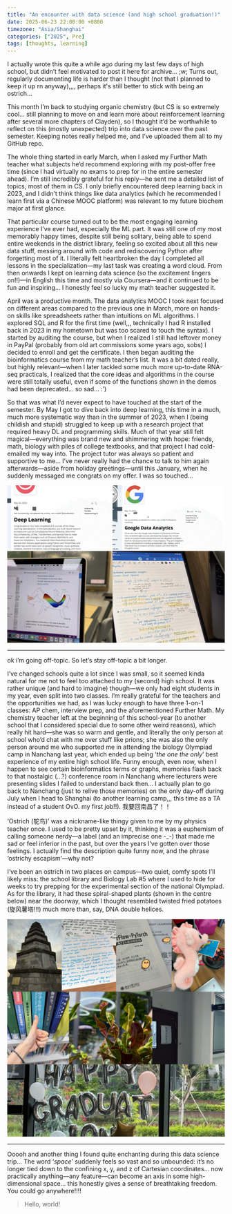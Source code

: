 ```yaml
---
title: "An encounter with data science (and high school graduation!)"
date: 2025-06-23 22:00:00 +0800
timezone: "Asia/Shanghai"
categories: ["2025", Pre]
tags: [thoughts, learning]
---
```


I actually wrote this quite a while ago during my last few days of high school, but didn’t feel motivated to post it here for archive… ;w; Turns out, regularly documenting life is harder than I thought (not that I planned to keep it up rn anyway),,,, perhaps it's still better to stick with being an ostrich...

This month I’m back to studying organic chemistry (but CS is so extremely cool... still planning to move on and learn more about reinforcement learning after several more chapters of Clayden), so I thought it’d be worthwhile to reflect on this (mostly unexpected) trip into data science over the past semester. Keeping notes really helped me, and I’ve uploaded them all to my GitHub repo.

The whole thing started in early March, when I asked my Further Math teacher what subjects he’d recommend exploring with my post-offer free time (since I had virtually no exams to prep for in the entire semester ahead). I’m still incredibly grateful for his reply—he sent me a detailed list of topics, most of them in CS. I only briefly encountered deep learning back in 2023, and I didn’t think things like data analytics (which he recommended I learn first via a Chinese MOOC platform) was relevant to my future biochem major at first glance.

That particular course turned out to be the most engaging learning experience I’ve ever had, especially the ML part. It was still one of my most memorably happy times, despite still being solitary, being able to spend entire weekends in the district library, feeling so excited about all this new data stuff, messing around with code and rediscovering Python after forgetting most of it. I literally felt heartbroken the day I completed all lessons in the specialization—my last task was creating a word cloud. From then onwards I kept on learning data science (so the excitement lingers on!!)—in English this time and mostly via Coursera—and it continued to be fun and inspiring... I honestly feel so lucky my math teacher suggested it.

April was a productive month. The data analytics MOOC I took next focused on different areas compared to the previous one in March, more on hands-on skills like spreadsheets rather than intuitions on ML algorithms. I explored SQL and R for the first time (well,,, technically I had R installed back in 2023 in my hometown but was too scared to touch the syntax). I started by auditing the course, but when I realized I still had leftover money in PayPal (probably from old art commissions some years ago, sobs) I decided to enroll and get the certificate. I then began auditing the bioinformatics course from my math teacher’s list. It was a bit dated really, but highly relevant—when I later tackled some much more up-to-date RNA-seq practicals, I realized that the core ideas and algorithms in the course were still totally useful, even if some of the functions shown in the demos had been deprecated... so sad... :’)

So that was what I’d never expect to have touched at the start of the semester. By May I got to dive back into deep learning, this time in a much, much more systematic way than in the summer of 2023, when I (being childish and stupid) struggled to keep up with a research project that required heavy DL and programming skills. Much of that year still felt magical—everything was brand new and shimmering with hope: friends, math, biology with piles of college textbooks, and that project I had cold-emailed my way into. The project tutor was always so patient and supportive to me... I’ve never really had the chance to talk to him again afterwards—aside from holiday greetings—until this January, when he suddenly messaged me congrats on my offer. I was so touched...

![learning_stuff](/assets/img/blogs/250623-0.jpeg)

---

ok i’m going off-topic. So let’s stay off-topic a bit longer.

I’ve changed schools quite a lot since I was small, so it seemed kinda natural for me not to feel too attached to my (second) high school. It was rather unique (and hard to imagine) though—we only had eight students in my year, even split into two classes. I’m really grateful for the teachers and the opportunities we had, as I was lucky enough to have three 1-on-1 classes: AP chem, interview prep, and the aforementioned Further Math. My chemistry teacher left at the beginning of this school-year (to another school that I considered special due to some other weird reasons), which really hit hard—she was so warm and gentle, and literally the only person at school who’d chat with me over stuff like prions; she was also the only person around me who supported me in attending the biology Olympiad camp in Nanchang last year, which ended up being ‘*the one the only*’ best experience of my entire high school life. Funny enough, even now, when I happen to see certain bioinformatics terms or graphs, memories flash back to that nostalgic (...?) conference room in Nanchang where lecturers were presenting slides I failed to understand back then… I actually plan to go back to Nanchang (just to relive those memories) on the only day-off during July when I head to Shanghai (to another learning camp,,, this time as a TA instead of a student OvO. my first job!!). 我要回南昌了！！

‘Ostrich (鸵鸟)’ was a nickname-like thingy given to me by my physics teacher once. I used to be pretty upset by it, thinking it was a euphemism of calling someone nerdy—a label (and an imprecise one -_-) that made me sad or feel inferior in the past, but over the years I’ve gotten over those feelings. I actually find the description quite funny now, and the phrase ‘ostrichy escapism’—why not?

I’ve been an ostrich in two places on campus—two quiet, comfy spots I’ll likely miss: the school library and Biology Lab #5 where I used to hide for weeks to try prepping for the experimental section of the national Olympiad. As for the library, it had these spiral-shaped plants (shown in the centre below) near the doorway, which I thought resembled twisted fried potatoes (旋风薯塔!!!) much more than, say, DNA double helices. 

![graduation](/assets/img/blogs/250623-1.jpeg)

---


Ooooh and another thing I found quite enchanting during this data science trip... The word ‘*space*’ suddenly feels so vast and so unbounded: it’s no longer tied down to the confining x, y, and z of Cartesian coordinates… now practically anything—any feature—can become an axis in some high-dimensional space... this honestly gives a sense of breathtaking freedom. You could go anywhere!!!! 

> Hello, world!




